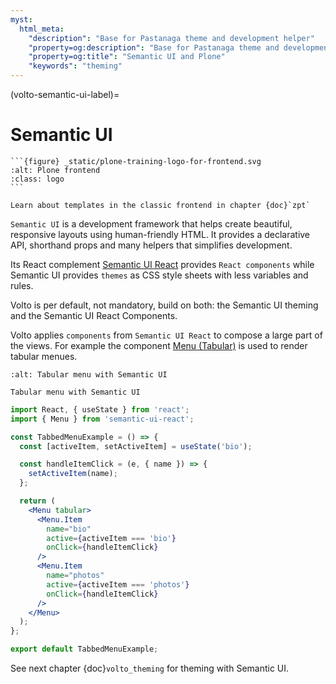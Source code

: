 ```yaml
---
myst:
  html_meta:
    "description": "Base for Pastanaga theme and development helper"
    "property=og:description": "Base for Pastanaga theme and development helper"
    "property=og:title": "Semantic UI and Plone"
    "keywords": "theming"
---
```


(volto-semantic-ui-label)=

# Semantic UI

````{sidebar} Plone Frontend Chapter
```{figure} _static/plone-training-logo-for-frontend.svg
:alt: Plone frontend
:class: logo
```

Learn about templates in the classic frontend in chapter {doc}`zpt`
````

`Semantic UI` is a development framework that helps create beautiful, responsive layouts using human-friendly HTML.
It provides a declarative API, shorthand props and many helpers that simplifies development.

Its React complement [Semantic UI React](https://react.semantic-ui.com/) provides `React components` while Semantic UI provides `themes` as CSS style sheets with less variables and rules.

Volto is per default, not mandatory, build on both: the Semantic UI theming and the Semantic UI React Components.

Volto applies `components` from `Semantic UI React` to compose a large part of the views.
For example the component [Menu (Tabular)](https://react.semantic-ui.com/collections/menu/#types-tabular) is used to render tabular menues.

```{figure} _static/semantic_tabular_menu.png
:alt: Tabular menu with Semantic UI

Tabular menu with Semantic UI
```


```jsx
import React, { useState } from 'react';
import { Menu } from 'semantic-ui-react';

const TabbedMenuExample = () => {
  const [activeItem, setActiveItem] = useState('bio');

  const handleItemClick = (e, { name }) => {
    setActiveItem(name);
  };

  return (
    <Menu tabular>
      <Menu.Item
        name="bio"
        active={activeItem === 'bio'}
        onClick={handleItemClick}
      />
      <Menu.Item
        name="photos"
        active={activeItem === 'photos'}
        onClick={handleItemClick}
      />
    </Menu>
  );
};

export default TabbedMenuExample;
```

See next chapter {doc}`volto_theming` for theming with Semantic UI.
